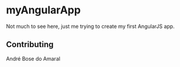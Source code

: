 myAngularApp
================

Not much to see here, just me trying to create my first AngularJS app.

Contributing
------------
André Bose do Amaral